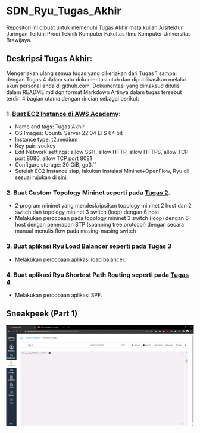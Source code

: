 # SDN_Ryu_Tugas_Akhir

Repositori ini dibuat untuk memenuhi Tugas Akhir mata kuliah Arsitektur Jaringan Terkini Prodi Teknik Komputer Fakultas Ilmu Komputer Universitas Brawijaya.

## Deskripsi Tugas Akhir: 
Mengerjakan ulang semua tugas yang dikerjakan dari Tugas 1 sampai dengan Tugas 4 dalam satu dokumentasi utuh dan dipublikasikan melalui akun personal anda di github.com. Dokumentasi yang dimaksud ditulis dalam README.md dgn format Markdown
Artinya dalam tugas tersebut terdiri 4 bagian utama dengan rincian sebagai berikut:

### 1. [Buat EC2 Instance di AWS Academy](Part_1/):

- Name and tags: Tugas Akhir
- OS Images: Ubuntu Server 22.04 LTS 64 bit
- Instance type: t2.medium
- Key pair: vockey
- Edit Network settings: allow SSH, allow HTTP, allow HTTPS, allow TCP port 8080, allow TCP port 8081
- Configure storage: 30 GiB, gp3.``
- Setelah EC2 Instance siap, lakukan instalasi Mininet+OpenFlow, Ryu dll sesuai rujukan di [sini](https://awsacademy.instructure.com/courses/15355/discussion_topics/32566).

### 2. Buat Custom Topology Mininet seperti pada [Tugas 2](https://drive.google.com/file/d/1P5X1yZ7M3bwaLmV8N0KNivZilSDYwJvJ/view).
- 2 program mininet yang mendeskripsikan topology mininet 2 host dan 2 switch dan topology mininet 3 switch (loop) dengan 6 host
- Melakukan percobaan pada topology mininet 3 switch (loop) dengan 6 host dengan penerapan STP (spanning tree protocol) dengan secara manual menulis flow pada masing-masing switch
### 3. Buat aplikasi Ryu Load Balancer seperti pada [Tugas 3](https://github.com/abazh/learn_sdn/tree/main/LB)
- Melakukan percobaan aplikasi load balancer.
### 4. Buat aplikasi Ryu  Shortest Path Routing seperti pada [Tugas 4](https://github.com/abazh/learn_sdn/tree/main/SPF)
- Melakukan percobaan aplikasi SPF.

## Sneakpeek (Part 1)

![alt text](Resource/Part_1.gif)
